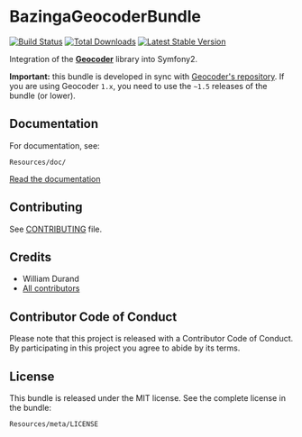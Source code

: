 BazingaGeocoderBundle
=====================

[![Build
Status](https://secure.travis-ci.org/geocoder-php/BazingaGeocoderBundle.png)](http://travis-ci.org/geocoder-php/BazingaGeocoderBundle)
[![Total
Downloads](https://poser.pugx.org/willdurand/geocoder-bundle/downloads.png)](https://packagist.org/packages/willdurand/geocoder-bundle)
[![Latest Stable
Version](https://poser.pugx.org/willdurand/geocoder-bundle/v/stable.png)](https://packagist.org/packages/willdurand/geocoder-bundle)

Integration of the [**Geocoder**](http://github.com/geocoder-php/Geocoder) library
into Symfony2.

**Important:** this bundle is developed in sync with [Geocoder's
repository](http://github.com/geocoder-php/Geocoder). If you are using Geocoder
`1.x`, you need to use the `~1.5` releases of the bundle (or lower).


Documentation
-------------

For documentation, see:

    Resources/doc/

[Read the
documentation](Resources/doc/index.md)


Contributing
------------

See
[CONTRIBUTING](CONTRIBUTING.md)
file.


Credits
-------

* William Durand
* [All contributors](https://github.com/geocoder-php/BazingaGeocoderBundle/contributors)


Contributor Code of Conduct
---------------------------

Please note that this project is released with a Contributor Code of Conduct.
By participating in this project you agree to abide by its terms.


License
-------

This bundle is released under the MIT license. See the complete license in the
bundle:

    Resources/meta/LICENSE
